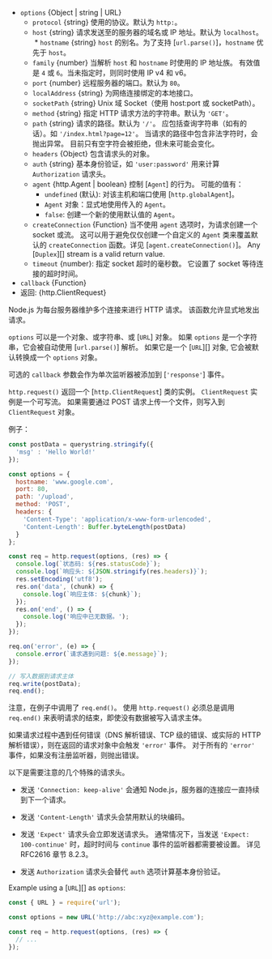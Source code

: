 <!-- YAML
added: v0.3.6
changes:
  - version: v7.5.0
    pr-url: https://github.com/nodejs/node/pull/10638
    description: The `options` parameter can be a WHATWG `URL` object.
-->

* `options` {Object | string | URL}
  * `protocol` {string} 使用的协议。默认为 `http:`。
  * `host` {string} 请求发送至的服务器的域名或 IP 地址。默认为 `localhost`。
  * `hostname` {string} `host` 的别名。为了支持 [`url.parse()`]，`hostname` 优先于 `host`。
  * `family` {number} 当解析 `host` 和 `hostname` 时使用的 IP 地址族。
    有效值是 `4` 或 `6`。当未指定时，则同时使用 IP v4 和 v6。
  * `port` {number} 远程服务器的端口。默认为 `80`。
  * `localAddress` {string} 为网络连接绑定的本地接口。
  * `socketPath` {string} Unix 域 Socket（使用 host:port 或 socketPath）。
  * `method` {string} 指定 HTTP 请求方法的字符串。默认为 `'GET'`。
  * `path` {string} 请求的路径。默认为 `'/'`。
    应包括查询字符串（如有的话）。如 `'/index.html?page=12'`。
    当请求的路径中包含非法字符时，会抛出异常。
    目前只有空字符会被拒绝，但未来可能会变化。
  * `headers` {Object} 包含请求头的对象。
  * `auth` {string} 基本身份验证，如 `'user:password'` 用来计算 `Authorization` 请求头。
  * `agent` {http.Agent | boolean} 控制 [`Agent`] 的行为。
    可能的值有：
    * `undefined` (默认): 对该主机和端口使用 [`http.globalAgent`]。
    * `Agent` 对象：显式地使用传入的 `Agent`。
    * `false`: 创建一个新的使用默认值的 `Agent`。
  * `createConnection` {Function} 当不使用 `agent` 选项时，为请求创建一个 socket 或流。
    这可以用于避免仅仅创建一个自定义的 `Agent` 类来覆盖默认的 `createConnection` 函数。详见 [`agent.createConnection()`]。
    Any [`Duplex`][] stream is a valid return value.
  * `timeout` {number}: 指定 socket 超时的毫秒数。
    它设置了 socket 等待连接的超时时间。
* `callback` {Function}
* 返回: {http.ClientRequest}

Node.js 为每台服务器维护多个连接来进行 HTTP 请求。
该函数允许显式地发出请求。

`options` 可以是一个对象、或字符串、或 [`URL`] 对象。
如果 `options` 是一个字符串，它会被自动使用 [`url.parse()`] 解析。
如果它是一个 [`URL`][] 对象, 它会被默认转换成一个 `options` 对象。

可选的 `callback` 参数会作为单次监听器被添加到 [`'response'`] 事件。

`http.request()` 返回一个 [`http.ClientRequest`] 类的实例。
`ClientRequest` 实例是一个可写流。
如果需要通过 POST 请求上传一个文件，则写入到 `ClientRequest` 对象。

例子：

```js
const postData = querystring.stringify({
  'msg' : 'Hello World!'
});

const options = {
  hostname: 'www.google.com',
  port: 80,
  path: '/upload',
  method: 'POST',
  headers: {
    'Content-Type': 'application/x-www-form-urlencoded',
    'Content-Length': Buffer.byteLength(postData)
  }
};

const req = http.request(options, (res) => {
  console.log(`状态码: ${res.statusCode}`);
  console.log(`响应头: ${JSON.stringify(res.headers)}`);
  res.setEncoding('utf8');
  res.on('data', (chunk) => {
    console.log(`响应主体: ${chunk}`);
  });
  res.on('end', () => {
    console.log('响应中已无数据。');
  });
});

req.on('error', (e) => {
  console.error(`请求遇到问题: ${e.message}`);
});

// 写入数据到请求主体
req.write(postData);
req.end();
```

注意，在例子中调用了 `req.end()`。
使用 `http.request()` 必须总是调用 `req.end()` 来表明请求的结束，即使没有数据被写入请求主体。

如果请求过程中遇到任何错误（DNS 解析错误、TCP 级的错误、或实际的 HTTP 解析错误），则在返回的请求对象中会触发 `'error'` 事件。
对于所有的 `'error'` 事件，如果没有注册监听器，则抛出错误。

以下是需要注意的几个特殊的请求头。

* 发送 `'Connection: keep-alive'` 会通知 Node.js，服务器的连接应一直持续到下一个请求。

* 发送 `'Content-Length'` 请求头会禁用默认的块编码。

* 发送 `'Expect'` 请求头会立即发送请求头。
  通常情况下，当发送 `'Expect: 100-continue'` 时，超时时间与 `continue` 事件的监听器都需要被设置。
  详见 RFC2616 章节 8.2.3。

* 发送 `Authorization` 请求头会替代 `auth` 选项计算基本身份验证。

Example using a [`URL`][] as `options`:

```js
const { URL } = require('url');

const options = new URL('http://abc:xyz@example.com');

const req = http.request(options, (res) => {
  // ...
});
```

